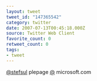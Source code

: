 ```yaml
---
layout: tweet
tweet_id: "147365542"
category: twitter
date: 2007-07-13T00:45:18.000Z
source: Twitter Web Client
favorite_count: 0
retweet_count: 0
tags:
- tweet
---
```


[@stefsul](https://twitter.com/@stefsul) plepage [@](https://twitter.com/@) microsoft.com
